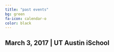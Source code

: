 ```yaml
---
title: "past events"
bg: green
fa-icon: calendar-o
color: black  
---
```


## March 3, 2017 | UT Austin iSchool

